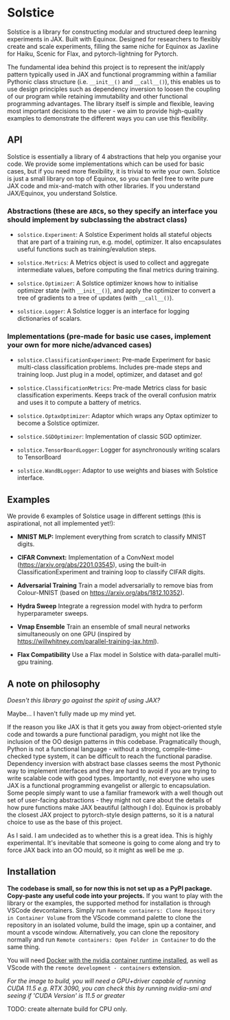 # Solstice

Solstice is a library for constructing modular and structured deep learning experiments in JAX. Built with Equinox. Designed for researchers to flexibly create and scale experiments, filling the same niche for Equinox as Jaxline for Haiku, Scenic for Flax, and pytorch-lightning for Pytorch.

The fundamental idea behind this project is to represent the init/apply pattern typically used in JAX and functional programming within a familiar Pythonic class structure (i.e. `__init__()` and `__call__()`), this enables us to use design principles such as dependency inversion to loosen the coupling of our program while retaining immutability and other functional programming advantages. The library itself is simple and flexible, leaving most important decisions to the user - we aim to provide high-quality examples to demonstrate the different ways you can use this flexibility.

## API

Solstice is essentially a library of 4 abstractions that help you organise your code. We provide some implementations which can be used for basic cases, but if you need more flexibility, it is trivial to write your own. Solstice is just a small library on top of Equinox, so you can feel free to write pure JAX code and mix-and-match with other libraries. If you understand JAX/Equinox, you understand Solstice.

### Abstractions (these are `ABC`s, so they specify an interface you should implement by subclassing the abstract class)

- `solstice.Experiment`: A Solstice Experiment holds all stateful objects that are part of a training run, e.g. model, optimizer. It also encapsulates useful functions such as training/evalution steps.

- `solstice.Metrics`: A Metrics object is used to collect and aggregate intermediate values, before computing the final metrics during training.

- `solstice.Optimizer`: A Solstice optimizer knows how to initialise optimizer state (with `__init__()`), and apply the optimizer to convert a tree of gradients to a tree of updates (with `__call__()`).

- `solstice.Logger`: A Solstice logger is an interface for logging dictionaries of scalars.

### Implementations (pre-made for basic use cases, implement your own for more niche/advanced cases)

- `solstice.ClassificationExperiment`: Pre-made Experiment for basic multi-class classification problems. Includes pre-made steps and training loop. Just plug in a model, optimizer, and dataset and go!

- `solstice.ClassificationMetrics`: Pre-made Metrics class for basic classification experiments. Keeps track of the overall confusion matrix and uses it to compute a battery of metrics.

- `solstice.OptaxOptimizer`: Adaptor which wraps any Optax optimizer to become a Solstice optimizer.

- `solstice.SGDOptimizer`: Implementation of classic SGD optimizer.

- `solstice.TensorBoardLogger`: Logger for asynchronously writing scalars to TensorBoard

- `solstice.WandBLogger`: Adaptor to use weights and biases with Solstice interface.

## Examples

We provide 6 examples of Solstice usage in different settings (this is aspirational, not all implemented yet!):

- **MNIST MLP:** Implement everything from scratch to classify MNIST digits.

- **CIFAR Convnext:** Implementation of a ConvNext model (https://arxiv.org/abs/2201.03545), using the built-in ClassificationExperiment and training loop to classify CIFAR digits.

- **Adversarial Training** Train a model adversarially to remove bias from Colour-MNIST (based on https://arxiv.org/abs/1812.10352).

- **Hydra Sweep** Integrate a regression model with hydra to perform hyperparameter sweeps.

- **Vmap Ensemble** Train an ensemble of small neural networks simultaneously on one GPU (inspired by https://willwhitney.com/parallel-training-jax.html).

- **Flax Compatibility** Use a Flax model in Solstice with data-parallel multi-gpu training.


## A note on philosophy

*Doesn't this library go against the spirit of using JAX?*

Maybe... I haven't fully made up my mind yet.

If the reason you like JAX is that it gets you away from object-oriented style code and towards a pure functional paradigm, you might not like the inclusion of the OO design patterns in this codebase. Pragmatically though, Python is not a functional language - without a strong, compile-time-checked type system, it can be difficult to reach the functional paradise. Dependency inversion with abstract base classes seems the most Pythonic way to implement interfaces and they are hard to avoid if you are trying to write scalable code with good types. Importantly, not everyone who uses JAX is a functional programming evangelist or allergic to encapsulation. Some people simply want to use a familiar framework with a well though out set of user-facing abstractions - they might not care about the details of how pure functions make JAX beautiful (although I do). Equinox is probably the closest JAX project to pytorch-style design patterns, so it is a natural choice to use as the base of this project.

As I said. I am undecided as to whether this is a great idea. This is highly experimental. It's inevitable that someone is going to come along and try to force JAX back into an OO mould, so it might as well be me :p.

## Installation

**The codebase is small, so for now this is not set up as a PyPI package. Copy-paste any useful code into your projects.** If you want to play with the library or the examples, the supported method for installation is through VSCode devcontainers. Simply run `Remote containers: Clone Repository in Container Volume` from the VScode command palette to clone the repository in an isolated volume, build the image, spin up a container, and mount a vscode window. Alternatively, you can clone the repository normally and run `Remote containers: Open Folder in Container` to do the same thing.

You will need [Docker with the nvidia container runtime installed](https://docs.nvidia.com/datacenter/cloud-native/container-toolkit/install-guide.html#docker), as well as VScode with the `remote development - containers` extension.

*For the image to build, you will need a GPU+driver capable of running CUDA 11.5 e.g. RTX 3090, you can check this by running nvidia-smi and seeing if 'CUDA Version' is 11.5 or greater*

TODO: create alternate build for CPU only.
